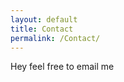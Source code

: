 ```yaml
---
layout: default
title: Contact
permalink: /Contact/
---
```


<div>
  <p>Hey feel free to email me</p>
</div>

